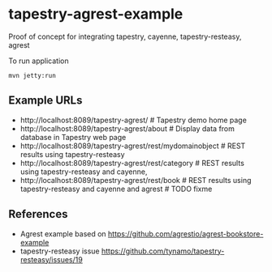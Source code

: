 # tapestry-agrest-example
Proof of concept for integrating tapestry, cayenne, tapestry-resteasy, agrest

To run application

    mvn jetty:run

## Example URLs

- http://localhost:8089/tapestry-agrest/  # Tapestry demo home page
- http://localhost:8089/tapestry-agrest/about  # Display data from database in Tapestry web page
- http://localhost:8089/tapestry-agrest/rest/mydomainobject  # REST results using tapestry-resteasy
- http://localhost:8089/tapestry-agrest/rest/category  # REST results using tapestry-resteasy and cayenne, 
- http://localhost:8089/tapestry-agrest/rest/book  # REST results using tapestry-resteasy and cayenne and agrest  # TODO fixme

## References

- Agrest example based on https://github.com/agrestio/agrest-bookstore-example
- tapestry-resteasy issue https://github.com/tynamo/tapestry-resteasy/issues/19
